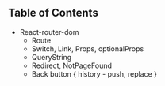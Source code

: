 ## Table of Contents

- React-router-dom
    - Route
    - Switch, Link, Props, optionalProps
    - QueryString
    - Redirect, NotPageFound
    - Back button { history - push, replace }
